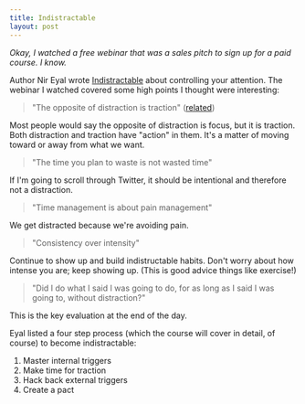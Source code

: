 ```yaml
---
title: Indistractable
layout: post
---
```


*Okay, I watched a free webinar that was a sales pitch to sign up for a paid course. I know.*

Author Nir Eyal wrote [Indistractable](https://www.amazon.com/Indistractable-Control-Your-Attention-Choose-ebook/dp/B07PG2W6DC/ref=sr_1_1?keywords=indistractable+book&qid=1670420271&sprefix=indistract%2Caps%2C102&sr=8-1) about controlling your attention. The webinar I watched covered some high points I thought were interesting:

> "The opposite of distraction is traction" ([related](https://www.nirandfar.com/opposite-of-distraction/))

Most people would say the opposite of distraction is focus, but it is traction. Both distraction and traction have "action" in them. It's a matter of moving toward or away from what we want.

> "The time you plan to waste is not wasted time"

If I'm going to scroll through Twitter, it should be intentional and therefore not a distraction.

> "Time management is about pain management"

We get distracted because we're avoiding pain.

> "Consistency over intensity"

Continue to show up and build indistructable habits. Don't worry about how intense you are; keep showing up. (This is good advice things like exercise!)

> "Did I do what I said I was going to do, for as long as I said I was going to, without distraction?"

This is the key evaluation at the end of the day.

Eyal listed a four step process (which the course will cover in detail, of course) to become indistractable:

1. Master internal triggers
2. Make time for traction
3. Hack back external triggers
4. Create a pact
